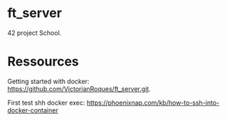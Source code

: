 # ft_server

42 project School.

# Ressources
Getting started with docker: https://github.com/VictorianRoques/ft_server.git.

First test shh docker exec: https://phoenixnap.com/kb/how-to-ssh-into-docker-container

